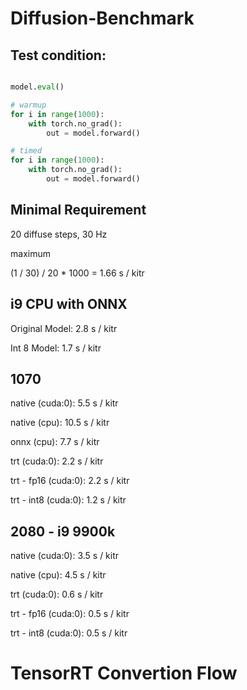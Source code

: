 # Diffusion-Benchmark

## Test condition:

```python

model.eval()

# warmup
for i in range(1000):    
    with torch.no_grad():
        out = model.forward()

# timed
for i in range(1000):
    with torch.no_grad():
        out = model.forward()
```

## Minimal Requirement

20 diffuse steps, 30 Hz

maximum

(1 / 30) / 20 * 1000 = 1.66 s / kitr

## i9 CPU with ONNX

Original Model: 2.8 s / kitr

Int 8 Model: 1.7 s / kitr


## 1070

native (cuda:0): 5.5 s / kitr

native (cpu): 10.5 s / kitr

onnx (cpu): 7.7 s / kitr

trt (cuda:0): 2.2 s / kitr

trt - fp16 (cuda:0): 2.2 s / kitr

trt - int8 (cuda:0): 1.2 s / kitr


## 2080 - i9 9900k

native (cuda:0): 3.5 s / kitr

native (cpu): 4.5 s / kitr

trt (cuda:0): 0.6 s / kitr

trt - fp16 (cuda:0): 0.5 s / kitr

trt - int8 (cuda:0): 0.5 s / kitr


# TensorRT Convertion Flow



